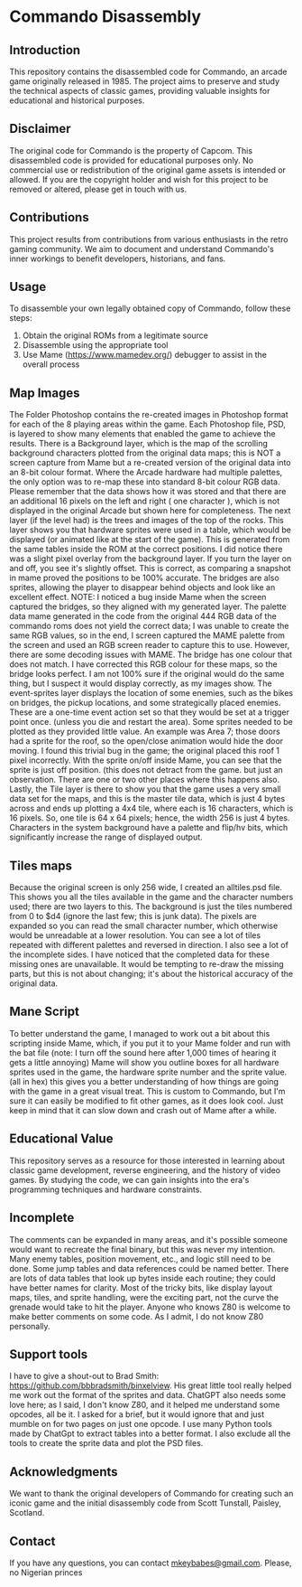 # Commando Disassembly

## Introduction

This repository contains the disassembled code for Commando, an arcade game originally released in 1985. The project aims to preserve and study the technical aspects of classic games, providing valuable insights for educational and historical purposes.

## Disclaimer

The original code for Commando is the property of Capcom. This disassembled code is provided for educational purposes only. No commercial use or redistribution of the original game assets is intended or allowed. If you are the copyright holder and wish for this project to be removed or altered, please get in touch with us.

## Contributions

This project results from contributions from various enthusiasts in the retro gaming community. We aim to document and understand Commando's inner workings to benefit developers, historians, and fans.

## Usage

To disassemble your own legally obtained copy of Commando, follow these steps:

1. Obtain the original ROMs from a legitimate source
2. Disassemble using the appropriate tool
3. Use Mame (https://www.mamedev.org/) debugger to assist in the overall process

## Map Images
The Folder Photoshop contains the re-created images in Photoshop format for each of the 8 playing areas within the game.
Each Photoshop file, PSD, is layered to show many elements that enabled the game to achieve the results.
There is a Background layer, which is the map of the scrolling background characters plotted from the original data maps; this is NOT a screen capture from Mame but a re-created version of the original data into an 8-bit colour format. Where the Arcade hardware had multiple palettes, the only option was to re-map these into standard 8-bit colour RGB data.
Please remember that the data shows how it was stored and that there are an additional 16 pixels on the left and right ( one character ), which is not displayed in the original Arcade but shown here for completeness.
The next layer (if the level had) is the trees and images of the top of the rocks. This layer shows you that hardware sprites were used in a table, which would be displayed (or animated like at the start of the game). This is generated from the same tables inside the ROM at the correct positions. I did notice there was a slight pixel overlay from the background layer. If you turn the layer on and off, you see it's slightly offset. This is correct, as comparing a snapshot in mame proved the positions to be 100% accurate. The bridges are also sprites, allowing the player to disappear behind objects and look like an excellent effect.
NOTE: I noticed a bug inside Mame when the screen captured the bridges, so they aligned with my generated layer. The palette data mame generated in the code from the original 444 RGB data of the commando roms does not yield the correct data; I was unable to create the same RGB values, so in the end, I screen captured the MAME palette from the screen and used an RGB screen reader to capture this to use. However, there are some decoding issues with MAME. The bridge has one colour that does not match.
I have corrected this RGB colour for these maps, so the bridge looks perfect. I am not 100% sure if the original would do the same thing, but I suspect it would display correctly, as my images show.
The event-sprites layer displays the location of some enemies, such as the bikes on bridges, the pickup locations, and some strategically placed enemies. These are a one-time event action set so that they would be set at a trigger point once. (unless you die and restart the area). Some sprites needed to be plotted as they provided little value. An example was Area 7; those doors had a sprite for the roof, so the open/close animation would hide the door moving. I found this trivial bug in the game; the original placed this roof 1 pixel incorrectly. With the sprite on/off inside Mame, you can see that the sprite is just off position. (this does not detract from the game. but just an observation. There are one or two other places where this happens also.
Lastly, the Tile layer is there to show you that the game uses a very small data set for the maps, and this is the master tile data, which is just 4 bytes across and ends up plotting a 4x4 tile, where each is 16 characters, which is 16 pixels. So, one tile is 64 x 64 pixels; hence, the width 256 is just 4 bytes. Characters in the system background have a palette and flip/hv bits, which significantly increase the range of displayed output.
## Tiles maps
Because the original screen is only 256 wide, I created an alltiles.psd file. This shows you all the tiles available in the game and the character numbers used; there are two layers to this.
The background is just the tiles numbered from 0 to $d4 (ignore the last few; this is junk data). The pixels are expanded so you can read the small character number, which otherwise would be unreadable at a lower resolution. You can see a lot of tiles repeated with different palettes and reversed in direction. I also see a lot of the incomplete sides. I have noticed that the completed data for these missing ones are unavailable. It would be tempting to re-draw the missing parts, but this is not about changing; it's about the historical accuracy of the original data.

## Mane Script
To better understand the game, I managed to work out a bit about this scripting inside Mame, which, if you put it to your Mame folder and run with the bat file (note: I turn off the sound here after 1,000 times of hearing it gets a little annoying)
Mame will show you outline boxes for all hardware sprites used in the game, the hardware sprite number and the sprite value. (all in hex)
this gives you a better understanding of how things are going with the game in a great visual treat.
This is custom to Commando, but I'm sure it can easily be modified to fit other games, as it does look cool. Just keep in mind that it can slow down and crash out of Mame after a while.

## Educational Value

This repository serves as a resource for those interested in learning about classic game development, reverse engineering, and the history of video games. By studying the code, we can gain insights into the era's programming techniques and hardware constraints.

## Incomplete
The comments can be expanded in many areas, and it's possible someone would want to recreate the final binary, but this was never my intention.
Many enemy tables, position movement, etc., and logic still need to be done. Some jump tables and data references could be named better. There are lots of data tables that look up bytes inside each routine; they could have better names for clarity. Most of the tricky bits, like display layout maps, tiles, and sprite handling, were the exciting part, not the curve the grenade would take to hit the player. Anyone who knows Z80 is welcome to make better comments on some code. As I admit, I do not know Z80 personally.

## Support tools
I have to give a shout-out to Brad Smith: https://github.com/bbbradsmith/binxelview. His great little tool really helped me work out the format of the sprites and data.
ChatGPT also needs some love here; as I said, I don't know Z80, and it helped me understand some opcodes, all be it. I asked for a brief, but it would ignore that and just mumble on for two pages on just one opcode.
I use many Python tools made by ChatGpt to extract tables into a better format. I also exclude all the tools to create the sprite data and plot the PSD files.

## Acknowledgments

We want to thank the original developers of Commando for creating such an iconic game and the initial disassembly code from Scott Tunstall, Paisley, Scotland.

## Contact

If you have any questions, you can contact mkeybabes@gmail.com. Please, no Nigerian princes






